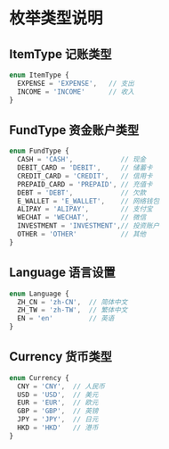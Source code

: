 # 枚举类型说明

## ItemType 记账类型
```typescript
enum ItemType {
  EXPENSE = 'EXPENSE',   // 支出
  INCOME = 'INCOME'      // 收入
}
```

## FundType 资金账户类型
```typescript
enum FundType {
  CASH = 'CASH',            // 现金
  DEBIT_CARD = 'DEBIT',     // 储蓄卡
  CREDIT_CARD = 'CREDIT',   // 信用卡
  PREPAID_CARD = 'PREPAID', // 充值卡
  DEBT = 'DEBT',            // 欠款
  E_WALLET = 'E_WALLET',    // 网络钱包
  ALIPAY = 'ALIPAY',        // 支付宝
  WECHAT = 'WECHAT',        // 微信
  INVESTMENT = 'INVESTMENT',// 投资账户
  OTHER = 'OTHER'           // 其他
}
```

## Language 语言设置
```typescript
enum Language {
  ZH_CN = 'zh-CN',  // 简体中文
  ZH_TW = 'zh-TW',  // 繁体中文
  EN = 'en'         // 英语
}
```

## Currency 货币类型
```typescript
enum Currency {
  CNY = 'CNY',  // 人民币
  USD = 'USD',  // 美元
  EUR = 'EUR',  // 欧元
  GBP = 'GBP',  // 英镑
  JPY = 'JPY',  // 日元
  HKD = 'HKD'   // 港币
}
```
